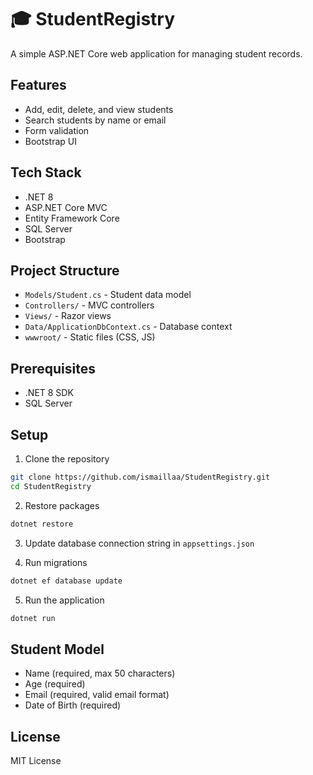 # 🎓 StudentRegistry

A simple ASP.NET Core web application for managing student records.

## Features

- Add, edit, delete, and view students
- Search students by name or email
- Form validation
- Bootstrap UI

## Tech Stack

- .NET 8
- ASP.NET Core MVC
- Entity Framework Core
- SQL Server
- Bootstrap

## Project Structure

- `Models/Student.cs` - Student data model
- `Controllers/` - MVC controllers
- `Views/` - Razor views
- `Data/ApplicationDbContext.cs` - Database context
- `wwwroot/` - Static files (CSS, JS)

## Prerequisites

- .NET 8 SDK
- SQL Server

## Setup

1. Clone the repository
```bash
git clone https://github.com/ismaillaa/StudentRegistry.git
cd StudentRegistry
```

2. Restore packages
```bash
dotnet restore
```

3. Update database connection string in `appsettings.json`

4. Run migrations
```bash
dotnet ef database update
```

5. Run the application
```bash
dotnet run
```

## Student Model

- Name (required, max 50 characters)
- Age (required)
- Email (required, valid email format)
- Date of Birth (required)

## License

MIT License

